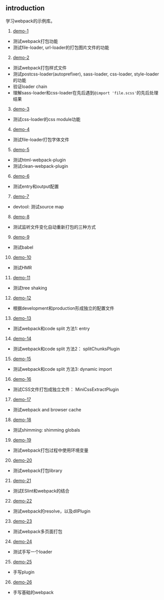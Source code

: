 ## introduction
学习webpack的示例库。

1. [demo-1](./demo-1)
  - 测试webpack打包功能
  - 测试file-loader, url-loader的打包图片文件的功能
2. [demo-2](./demo-2)
  - 测试webpack打包样式文件
  - 测试postcss-loader(autoprefixer), sass-loader, css-loader, style-loader的功能
  - 验证loader chain
  - 理解sass-loader和css-loader在先后遇到`@import 'file.scss'`的先后处理结果
3. [demo-3](./demo-3) 
  - 测试css-loader的css module功能
4. [demo-4](./demo-4)
  - 测试file-loader打包字体文件
5. [demo-5](./demo-5)
  - 测试html-webpack-plugin
  - 测试clean-webpack-plugin
6. [demo-6](./demo-6)
  - 测试entry和output配置
7. [demo-7](./demo-7)
  - devtool: 测试source map
8. [demo-8](./demo-8)
  - 测试监听文件变化自动重新打包的三种方式
9. [demo-9](./demo-9)
  - 测试babel
10. [demo-10](./demo-10)
  - 测试HMR
11. [demo-11](./demo-11)
  - 测试tree shaking
12. [demo-12](./demo-12)
  - 根据development和production形成独立的配置文件
13. [demo-13](./demo-13)
  - 测试webpack和code split 方法1: entry
14. [demo-14](./demo-14)
  - 测试webpack和code split 方法2： splitChunksPlugin
15. [demo-15](./demo-15)
  - 测试webpack和code split 方法3: dynamic import
16. [demo-16](./demo-16)
  - 测试CSS文件打包成独立文件： MiniCssExtractPlugin
17. [demo-17](./demo-17)
  - 测试webpack and browser cache
18. [demo-18](./demo-18)
  - 测试shimming: shimming globals
19. [demo-19](./demo-19)
  - 测试webpack打包过程中使用环境变量
20. [demo-20](./demo-20)
  - 测试webpack打包library
21. [demo-21](./demo-21)
  - 测试ESlint和webpack的结合
22. [demo-22](./demo-22)
  - 测试webpack的resolve，以及dllPlugin
23. [demo-23](./demo-23)
  - 测试webpack多页面打包
24. [demo-24](./demo-24)
  - 测试手写一个loader
25. [demo-25](./demo-25)
  - 手写plugin
26. [demo-26](./demo-26)
  - 手写基础的webpack